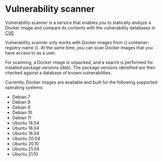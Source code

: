 # Vulnerability scanner

Vulnerability scanner is a service that enables you to statically analyze a Docker image and compare its contents with the vulnerability databases in [CVE](https://cve.mitre.org).

Vulnerability scanner only works with Docker images from {{ container-registry-name }}. At the same time, you can scan Docker images that you have access to as a user.

For scanning, a Docker image is unpacked, and a search is performed for installed package versions (deb). The package versions identified are then checked against a database of known vulnerabilities.

Currently, Docker images are available and built for the following supported operating systems:
* Debian 7
* Debian 8
* Debian 9
* Debian 10
* Debian 11
* Ubuntu 14.04
* Ubuntu 16.04
* Ubuntu 18.04
* Ubuntu 20.04
* Ubuntu 20.10
* Ubuntu 21.04
* Ubuntu 21.10